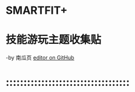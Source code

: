 # SMARTFIT+
# 技能游玩主题收集贴
-by 南瓜页   [editor on GitHub](https://github.com/myio/myio.github.io/edit/master/README.md)  
# :::::::::::::::::::::::::::::::::::
